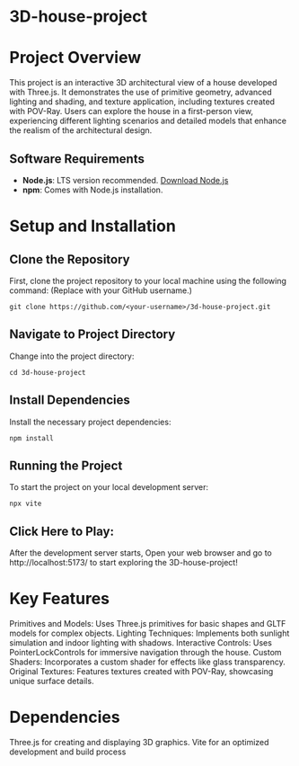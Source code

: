# 3D-house-project
# Project Overview
 This project is an interactive 3D architectural view of a house developed with Three.js. It demonstrates the use of primitive geometry, advanced lighting and shading, and texture application, including textures created with POV-Ray. Users can explore the house in a first-person view, experiencing different lighting scenarios and detailed models that enhance the realism of the architectural design.

## Software Requirements
- **Node.js**: LTS version recommended. [Download Node.js](https://nodejs.org/)
- **npm**: Comes with Node.js installation.

# Setup and Installation

## Clone the Repository

First, clone the project repository to your local machine using the following command: (Replace <your-username> with your GitHub username.)
    
    git clone https://github.com/<your-username>/3d-house-project.git
    

## Navigate to Project Directory

Change into the project directory:

    cd 3d-house-project

## Install Dependencies

Install the necessary project dependencies:
   
    npm install

## Running the Project

To start the project on your local development server:

    npx vite

## Click Here to Play: 

After the development server starts, Open your web browser and go to http://localhost:5173/ to start exploring the 3D-house-project!

# Key Features
Primitives and Models: Uses Three.js primitives for basic shapes and GLTF models for complex objects.
Lighting Techniques: Implements both sunlight simulation and indoor lighting with shadows.
Interactive Controls: Uses PointerLockControls for immersive navigation through the house.
Custom Shaders: Incorporates a custom shader for effects like glass transparency.
Original Textures: Features textures created with POV-Ray, showcasing unique surface details.

# Dependencies
Three.js for creating and displaying 3D graphics.
Vite for an optimized development and build process

